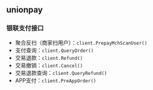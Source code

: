 ## unionpay

### 银联支付接口
* 聚合反扫（商家扫用户）：`client.PrepayMchScanUser()`
* 支付查询：`client.QueryOrder()`
* 交易退款：`client.Refund()`
* 交易撤销：`client.Cancel()`
* 交易退款查询：`client.QueryRefund()`
* APP支付：`client.PreAppOrder()`